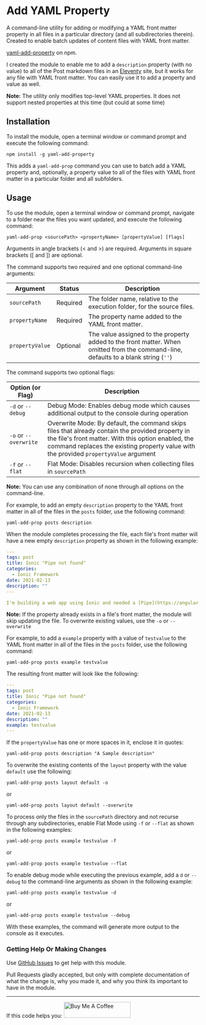 # Add YAML Property

A command-line utility for adding or modifying a YAML front matter property in all files in a particular directory (and all subdirectories therein). Created to enable batch updates of content files with YAML front matter. 

[yaml-add-property](https://www.npmjs.com/package/yaml-add-property) on npm.

I created the module to enable me to add a `description` property (with no value) to all of the Post markdown files in an [Eleventy](https://www.11ty.dev/) site, but it works for any file with YAML front matter. You can easily use it to add a property and value as well.

**Note:** The utility only modifies top-level YAML properties. It does not support nested properties at this time (but could at some time)

## Installation

To install the module, open a terminal window or command prompt and execute the following command:

```shell
npm install -g yaml-add-property
```

This adds a `yaml-add-prop` command you can use to batch add a YAML property and, optionally, a property value to all of the files with YAML front matter in a particular folder and all subfolders.

## Usage

To use the module, open a terminal window or command prompt, navigate to a folder near the files you want updated, and execute the following command:

```shell
yaml-add-prop <sourcePath> <propertyName> [propertyValue] [flags]
```

Arguments in angle brackets (< and >) are required. Arguments in square brackets ([ and ]) are optional.

The command supports two required and one optional command-line arguments:

| Argument        | Status      | Description                                                              |
| --------------- | ----------- | ------------------------------------------------------------------------ | 
| `sourcePath`    | Required    | The folder name, relative to the execution folder, for the source files. |
| `propertyName`  | Required    | The property name added to the YAML front matter.                         |
| `propertyValue` | Optional    | The value assigned to the property added to the front matter. When omitted from the command-line, defaults to a blank string (`''`) |

The command supports two optional flags:

| Option (or Flag) | Description|
| -------------------- | --------------------------------------------------------------------------------- |
| `-d` or `--debug`    | Debug Mode: Enables debug mode which causes additional output to the console during operation |
| `-o` or `--overwrite` | Overwrite Mode: By default, the command skips files that already contain the provided property in the file's front matter. With this option enabled, the command replaces the existing property value with the provided `propertyValue` argument |
| `-f` or `--flat`     | Flat Mode: Disables recursion when collecting files in `sourcePath`               |

**Note:** You can use any combination of none through all options on the command-line. 

For example, to add an empty `description` property to the YAML front matter in all of the files in the `posts` folder, use the following command:

```shell
yaml-add-prop posts description
```

When the module completes processing the file, each file's front matter will have a new empty `description` property as shown in the following example:

```yaml
---
tags: post
title: Ionic "Pipe not found"
categories:
  - Ionic Framework
date: 2021-02-13
description: ""
---

I'm building a web app using Ionic and needed a [Pipe](https://angular.io/guide/pipes){target="_blank"} to transform some data for the app. I'm implementing a CSV file import process and I wanted to display each CSV row as a comma separated list after I'd imported all of it into a JSON object. My goal was to display the list for the user to make sure that the CSV Parsing process worked correctly before completing the import.
```

**Note:** If the property already exists in a file's front matter, the module will skip updating the file. To overwrite existing values, use the `-o` or `--overwrite`

For example, to add a `example` property with a value of `testvalue` to the YAML front matter in all of the files in the `posts` folder, use the following command:

```shell
yaml-add-prop posts example testvalue
```

The resulting front matter will look like the following:

```yaml
---
tags: post
title: Ionic "Pipe not found"
categories:
  - Ionic Framework
date: 2021-02-13
description: ""
example: testvalue
---
```

If the `propertyValue` has one or more spaces in it, enclose it in quotes:

```shell
yaml-add-prop posts description "A Sample description"
```

To overwrite the existing contents of the `layout` property with the value `default` use the following:

```shell
yaml-add-prop posts layout default -o
```

or 

```shell
yaml-add-prop posts layout default --overwrite
```

To process only the files in the `sourcePath` directory and not recurse through any subdirectories, enable Flat Mode using `-f` or `--flat` as shown in the following examples:

```shell
yaml-add-prop posts example testvalue -f
```

or

```shell
yaml-add-prop posts example testvalue --flat
```

To enable debug mode while executing the previous example, add a `d` or `--debug` to the command-line arguments as shown in the following example:

```shell
yaml-add-prop posts example testvalue -d
```

or

```shell
yaml-add-prop posts example testvalue --debug
```

With these examples, the command will generate more output to the console as it executes.

### Getting Help Or Making Changes

Use [GitHub Issues](https://github.com/johnwargo/yaml-add-property/issues) to get help with this module.

Pull Requests gladly accepted, but only with complete documentation of what the change is, why you made it, and why you think its important to have in the module.

*** 

If this code helps you: <a href="https://www.buymeacoffee.com/johnwargo" target="_blank"><img src="https://cdn.buymeacoffee.com/buttons/default-orange.png" alt="Buy Me A Coffee" height="41" width="174"></a>
